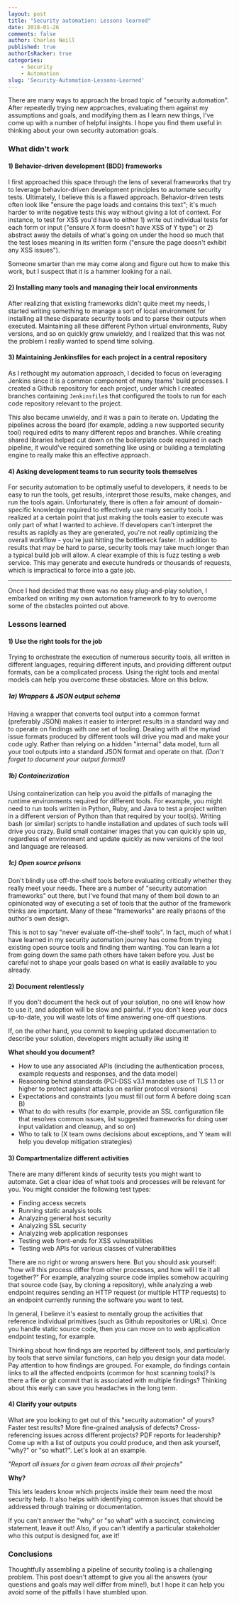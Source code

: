 ```yaml
---
layout: post
title: "Security automation: Lessons learned"
date: 2018-01-26
comments: false
author: Charles Neill
published: true
authorIsRacker: true
categories:
    - Security
    - Automation
slug: 'Security-Automation-Lessons-Learned' 
---
```


There are many ways to approach the broad topic of "security automation". After
repeatedly trying new approaches, evaluating them against my assumptions and
goals, and modifying them as I learn new things, I've come up with a number
of helpful insights. I hope you find them useful in thinking about your own
security automation goals.

<!--more-->

### What didn't work

#### 1) Behavior-driven development (BDD) frameworks

I first approached this space through the lens of several frameworks that try
to leverage behavior-driven development principles to automate security tests.
Ultimately, I believe this is a flawed approach. Behavior-driven tests often
look like "ensure the page loads and contains this text"; it's much harder
to write negative tests this way without giving a lot of context. For instance,
to test for XSS you'd have to either 1) write out individual tests for each
form or input ("ensure X form doesn't have XSS of Y type") or 2) abstract away
the details of what's going on under the hood so much that the test loses
meaning in its written form ("ensure the page doesn't exhibit any XSS issues").

Someone smarter than me may come along and figure out how to make this work,
but I suspect that it is a hammer looking for a nail.

#### 2) Installing many tools and managing their local environments

After realizing that existing frameworks didn't quite meet my needs, I started
writing something to manage a sort of local environment for installing all these
disparate security tools and to parse their outputs when executed. Maintaining
all these different Python virtual environments, Ruby versions, and so on
quickly grew unwieldy, and I realized that this was not the problem I really
wanted to spend time solving.

#### 3) Maintaining Jenkinsfiles for each project in a central repository

As I rethought my automation approach, I decided to focus on leveraging Jenkins
since it is a common component of many teams' build processes. I created a
Github repository for each project, under which I created branches containing
`Jenkinsfile`s that configured the tools to run for each code repository
relevant to the project.

This also became unwieldy, and it was a pain to iterate on. Updating the
pipelines across the board (for example, adding a new supported security tool)
required edits to many different repos and branches. While creating shared
libraries helped cut down on the boilerplate code required in each pipeline,
it would've required something like using or building a templating engine to
really make this an effective approach.

#### 4) Asking development teams to run security tools themselves

For security automation to be optimally useful to developers, it needs to be
easy to run the tools, get results, interpret those results, make changes, and
run the tools again. Unfortunately, there is often a fair amount of
domain-specific knowledge required to effectively use many security tools. I
realized at a certain point that just making the tools easier to execute was
only part of what I wanted to achieve. If developers can't interpret the results
as rapidly as they are generated, you're not really optimizing the overall
workflow - you're just hitting the bottleneck faster. In addition to results
that may be hard to parse, security tools may take much longer than a typical
build job will allow. A clear example of this is fuzz testing a web service.
This may generate and execute hundreds or thousands of requests, which is
impractical to force into a gate job.

------

Once I had decided that there was no easy plug-and-play solution, I embarked
on writing my own automation framework to try to overcome some of the obstacles
pointed out above.

### Lessons learned

#### 1) Use the right tools for the job

Trying to orchestrate the execution of numerous security tools, all written
in different languages, requiring different inputs, and providing different
output formats, can be a complicated process. Using the right tools and
mental models can help you overcome these obstacles. More on this below.

##### 1a) Wrappers & JSON output schema

Having a wrapper that converts tool output into a common format (preferably
JSON) makes it easier to interpret results in a standard way and to operate
on findings with one set of tooling. Dealing with all the myriad issue formats
produced by different tools will drive you mad and make your code ugly. Rather
than relying on a hidden "internal" data model, turn all your tool outputs into
a standard JSON format and operate on that. _(Don't forget to document your
output format!)_

##### 1b) Containerization

Using containerization can help you avoid the pitfalls of managing the runtime
environments required for different tools. For example, you might need to run
tools written in Python, Ruby, and Java to test a project written in a different
version of Python than that required by your tool(s). Writing bash (or similar)
scripts to handle installation and updates of such tools will drive you crazy.
Build small container images that you can quickly spin up, regardless of
environment and update quickly as new versions of the tool and language are
released.

##### 1c) Open source prisons

Don't blindly use off-the-shelf tools before evaluating critically whether
they really meet your needs. There are a number of "security automation
frameworks" out there, but I've found that many of them boil down to an
opinionated way of executing a set of tools that the author of the framework
thinks are important. Many of these "frameworks" are really prisons of the
author's own design.

This is not to say "never evaluate off-the-shelf tools". In fact, much of what
I have learned in my security automation journey has come from trying existing
open source tools and finding them wanting. You can learn a lot from going down
the same path others have taken before you. Just be careful not to shape your
goals based on what is easily available to you already.

#### 2) Document relentlessly

If you don't document the heck out of your solution, no one will know how to
use it, and adoption will be slow and painful. If you don't keep your docs
up-to-date, you will waste lots of time answering one-off questions.

If, on the other hand, you commit to keeping updated documentation to describe
your solution, developers might actually _like_ using it!

__What should you document?__

- How to use any associated APIs (including the authentication process, example
  requests and responses, and the data model)
- Reasoning behind standards (PCI-DSS v3.1 mandates use of TLS 1.1 or higher
  to protect against attacks on earlier protocol versions)
- Expectations and constraints (you must fill out form A before doing scan B)
- What to do with results (for example, provide an SSL configuration file that
  resolves common issues, list suggested frameworks for doing user input
  validation and cleanup, and so on)
- Who to talk to (X team owns decisions about exceptions, and Y team will help
  you develop mitigation strategies)


#### 3) Compartmentalize different activities

There are many different kinds of security tests you might want to automate.
Get a clear idea of what tools and processes will be relevant for you. You might
consider the following test types:

- Finding access secrets
- Running static analysis tools
- Analyzing general host security
- Analyzing SSL security
- Analyzing web application responses
- Testing web front-ends for XSS vulnerabilities
- Testing web APIs for various classes of vulnerabilities

There are no right or wrong answers here. But you should ask yourself: "how will
this process differ from other processes, and how will I tie it all together?"
For example, analyzing source code implies somehow acquiring that source code
(say, by cloning a repository), while analyzing a web endpoint requires sending
an HTTP request (or multiple HTTP requests) to an endpoint currently running
the software you want to test.

In general, I believe it's easiest to mentally group the activities that
reference individual primitives (such as Github repositories or URLs). Once you
handle static source code, then you can move on to web application endpoint
testing, for example.

Thinking about how findings are reported by different tools, and particularly by
tools that serve similar functions, can help you design your data model. Pay
attention to how findings are grouped. For example, do findings contain links to
all the affected endpoints (common for host scanning tools)? Is there a file or
git commit that is associated with multiple findings? Thinking about this early
can save you headaches in the long term.

#### 4) Clarify your outputs

What are you looking to get out of this "security automation" of yours? Faster
test results? More fine-grained analysis of defects? Cross-referencing issues
across different projects? PDF reports for leadership? Come up with a list of
outputs you _could_ produce, and then ask yourself, "why?" or "so what?". Let's
look at an example.

_"Report all issues for a given team across all their projects"_

__Why?__

This lets leaders know which projects inside their team need the most security
help. It also helps with identifying common issues that should be addressed
through training or documentation.

If you can't answer the "why" or "so what" with a succinct, convincing
statement, leave it out! Also, if you can't identify a particular stakeholder
who this output is designed for, axe it!

### Conclusions

Thoughtfully assembling a pipeline of security tooling is a challenging
problem. This post doesn't attempt to give you all the answers (your questions
and goals may well differ from mine!), but I hope it can help you avoid some
of the pitfalls I have stumbled upon.
